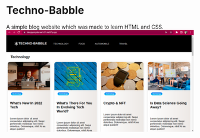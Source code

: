 # Techno-Babble
A simple blog website which was made to learn HTML and CSS.
![site-img](https://github.com/Anushka-shukla/Techno-Babble/blob/master/assets/site-img.png)

